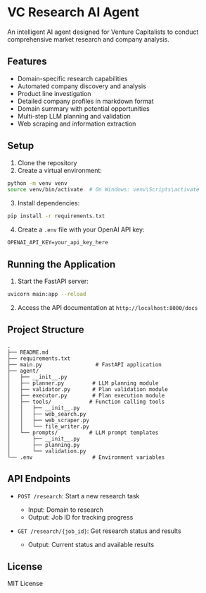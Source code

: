 # VC Research AI Agent

An intelligent AI agent designed for Venture Capitalists to conduct comprehensive market research and company analysis.

## Features

- Domain-specific research capabilities
- Automated company discovery and analysis
- Product line investigation
- Detailed company profiles in markdown format
- Domain summary with potential opportunities
- Multi-step LLM planning and validation
- Web scraping and information extraction

## Setup

1. Clone the repository
2. Create a virtual environment:
```bash
python -m venv venv
source venv/bin/activate  # On Windows: venv\Scripts\activate
```
3. Install dependencies:
```bash
pip install -r requirements.txt
```
4. Create a `.env` file with your OpenAI API key:
```
OPENAI_API_KEY=your_api_key_here
```

## Running the Application

1. Start the FastAPI server:
```bash
uvicorn main:app --reload
```
2. Access the API documentation at `http://localhost:8000/docs`

## Project Structure

```
.
├── README.md
├── requirements.txt
├── main.py                 # FastAPI application
├── agent/
│   ├── __init__.py
│   ├── planner.py         # LLM planning module
│   ├── validator.py       # Plan validation module
│   ├── executor.py        # Plan execution module
│   ├── tools/            # Function calling tools
│   │   ├── __init__.py
│   │   ├── web_search.py
│   │   ├── web_scraper.py
│   │   └── file_writer.py
│   └── prompts/          # LLM prompt templates
│       ├── __init__.py
│       ├── planning.py
│       └── validation.py
└── .env                   # Environment variables
```

## API Endpoints

- `POST /research`: Start a new research task
  - Input: Domain to research
  - Output: Job ID for tracking progress

- `GET /research/{job_id}`: Get research status and results
  - Output: Current status and available results

## License

MIT License 